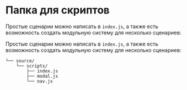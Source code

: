 # Папка для скриптов


Простые сценарии можно написать в `index.js`, а также есть возможность создать модульную систему для несколько сценариев:

Простые сценарии можно написать в `index.js`, а также есть возможность создать модульную систему для несколько сценариев:

```shell
└── source/
    └── scripts/
        ├── index.js
        ├── modal.js
        └── nav.js
```
